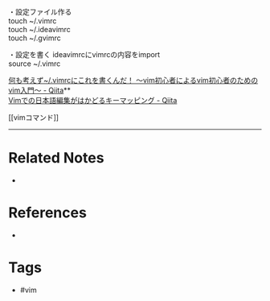 
・設定ファイル作る  
touch ~/.vimrc  
touch ~/.ideavimrc  
touch ~/.gvimrc

・設定を書く
ideavimrcにvimrcの内容をimport  
source ~/.vimrc


[何も考えず~/.vimrcにこれを書くんだ！ 〜vim初心者によるvim初心者のためのvim入門〜 - Qiita](https://qiita.com/morikooooo/items/9fd41bcd8d1ce9170301)**  
[Vimでの日本語編集がはかどるキーマッピング - Qiita](https://qiita.com/ssh0/items/9e7f0d8b8f033183dd0b)

[[vimコマンド]]

---
# Related Notes
- 

# References
- 

# Tags
- #vim 